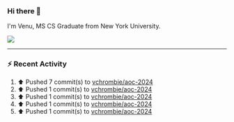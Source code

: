 ### Hi there 👋

I'm Venu, MS CS Graduate from New York University.


![](https://komarev.com/ghpvc/?username=vchrombie&label=👀)

---

### :zap: Recent Activity

<!--RECENT_ACTIVITY:start-->
1. ⬆️ Pushed 7 commit(s) to [vchrombie/aoc-2024](https://github.com/vchrombie/aoc-2024)<br>
2. ⬆️ Pushed 1 commit(s) to [vchrombie/aoc-2024](https://github.com/vchrombie/aoc-2024)<br>
3. ⬆️ Pushed 1 commit(s) to [vchrombie/aoc-2024](https://github.com/vchrombie/aoc-2024)<br>
4. ⬆️ Pushed 1 commit(s) to [vchrombie/aoc-2024](https://github.com/vchrombie/aoc-2024)<br>
5. ⬆️ Pushed 1 commit(s) to [vchrombie/aoc-2024](https://github.com/vchrombie/aoc-2024)<br>
<!--RECENT_ACTIVITY:end-->

<!--
**vchrombie/vchrombie** is a ✨ _special_ ✨ repository because its `README.md` (this file) appears on your GitHub profile.

Here are some ideas to get you started:

- 🔭 I’m currently working on ...
- 🌱 I’m currently learning ...
- 👯 I’m looking to collaborate on ...
- 🤔 I’m looking for help with ...
- 💬 Ask me about ...
- 📫 How to reach me: ...
- 😄 Pronouns: ...
- ⚡ Fun fact: ...
-->
